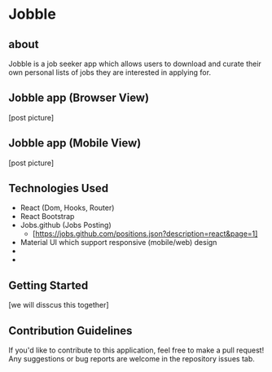 # Jobble 

## about 
Jobble is a job seeker app which allows users to download and curate their own personal lists of jobs they are interested in applying for.
 
## Jobble app (Browser View)
[post picture]

## Jobble app (Mobile View)
[post picture]

## Technologies Used
- React (Dom, Hooks, Router)
- React Bootstrap
- Jobs.github (Jobs Posting) 
    -  [https://jobs.github.com/positions.json?description=react&page=1]
- Material UI which support responsive (mobile/web) design
- 
- 


## Getting Started 

[we will disscus this together]

## Contribution Guidelines
If you'd like to contribute to this application, feel free to make a pull request! Any suggestions or bug reports are welcome in the repository issues tab.



